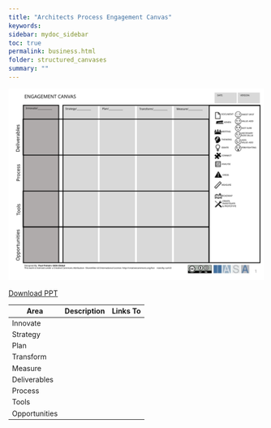 ```yaml
---
title: "Architects Process Engagement Canvas"
keywords: 
sidebar: mydoc_sidebar
toc: true
permalink: business.html
folder: structured_canvases
summary: ""
---
```


![image001](media/architects_process_engagement_canvas001.svg)

[Download PPT](media/ppt/architects_process_engagement_canvas.ppt)

| Area | Description | Links To |
| --- | --- | --- |
| Innovate |   |   |
| Strategy |   |   |
| Plan |   |   |
| Transform |   |   |
| Measure |   |   |
| Deliverables |   |   |
| Process |   |   |
| Tools |   |   |
| Opportunities |   |   |